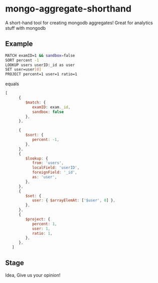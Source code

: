 # mongo-aggregate-shorthand
A short-hand tool for creating mongodb aggregates! Great for analytics stuff with mongodb

## Example
```sh
MATCH examID=1 && sandbox=false
SORT percent -1
LOOKUP users userID:_id as user
SET user=user[0]
PROJECT percent=1 user=1 ratio=1
```
equals 
```js
[
      {
         $match: {
            examID: exam._id,
            sandbox: false
         },
      },

      {
         $sort: {
            percent: -1,
         },
      },
      {
         $lookup: {
            from: 'users',
            localField: 'userID',
            foreignField: '_id',
            as: 'user',
         },
      },
      {
         $set: {
            user: { $arrayElemAt: ['$user', 0] },
         },
      },
      {
         $project: {
            percent: 1,
            user: 1,
            ratio: 1,
         },
      },
   ]
```

## Stage
Idea, Give us your opinion!
